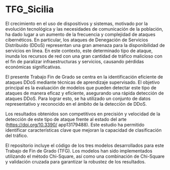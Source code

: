 # TFG_Sicilia

El crecimiento en el uso de dispositivos y sistemas, motivado por la evolución tecnológica y las necesidades de comunicación de la población, ha dado lugar a un aumento de la frecuencia y complejidad de ataques cibernéticos. En particular, los ataques de Denegación de Servicios Distribuido (DDoS) representan una gran amenaza para la disponibilidad de servicios en línea. En este contexto, este determinado tipo de ataque, inunda los recursos de red con una gran cantidad de tráfico malicioso con el fin de paralizar infraestructuras y servicios, causando pérdidas económicas significativas.

El presente Trabajo Fin de Grado se centra en la identificación eficiente de ataques DDoS mediante técnicas de aprendizaje supervisado. El objetivo principal es la evaluación de modelos que pueden detectar este tipo de ataques de manera eficaz y eficiente, asegurando una rápida detección de ataques DDoS. Para lograr esto, se ha utilizado un conjunto de datos representativo y reconocido en el ámbito de la detección de DDoS.

Los resultados obtenidos son competitivos en precisión y velocidad de la detección de este tipo de ataque frente al estado del arte (https://doi.org/10.3390/
 app13179488). Este estudio ha permitido identificar características clave que mejoran la capacidad de clasificación del tráfico.

El repositorio incluye el código de los tres modelos desarrollados para este Trabajo de Fin de Grado (TFG). Los modelos han sido implementados utilizando el método Chi-Square, así como una combinación de Chi-Square y validación cruzada para garantizar la robustez de los resultados.
